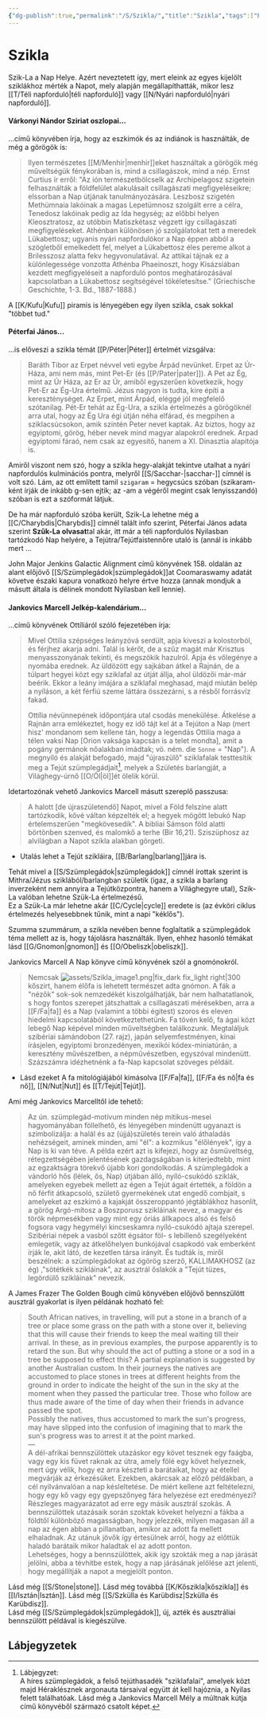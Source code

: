 ```yaml
---
{"dg-publish":true,"permalink":"/S/Szikla/","title":"Szikla","tags":["Englishtexttranslated"],"created":"2023-10-29T05:00","updated":"2025-09-23T23:26"}
---
```



# Szikla

Szik-La a Nap Helye. Azért neveztetett így, mert eleink az egyes kijelölt sziklákhoz mérték a Napot, mely alapján megállapíthatták, mikor lesz [[T/Téli napforduló\|téli napforduló]] vagy [[N/Nyári napforduló\|nyári napforduló]].  

#### Várkonyi Nándor Sziriat oszlopai...

...című könyvében írja, hogy az eszkimók és az indiánok is használták, de még a görögök is:  
> Ilyen természetes [[M/Menhir\|menhir]]eket használtak a görögök még műveltségük fénykorában is, mind a csillagászok, mind a nép. Ernst Curtius ír erről: "Az ión természetbölcselk az Archipelagosz szigetein felhasználták a földfelület alakulásait csillagászati megfigyeléseikre; elssorban a Nap útjának tanulmányozására. Leszbosz szigetén Methümnaia lakóinak a magas Lepetümnosz szolgált erre a célra, Tenedosz lakóinak pedig az Ida hegység; az előbbi helyen Kleosztratosz, az utóbbin Matiszkétasz végzett így csillagászati megfigyeléseket. Athénban különösen jó szolgálatokat tett a meredek Lükabettosz; ugyanis nyári napfordulókor a Nap éppen abból a szögletből emelkedett fel, melyet a Lükabettosz éles pereme alkot a Brilesszosz alatta fekv hegyvonulatával. Az attikai tájnak ez a különlegessége vonzotta Athénba Phaeinoszt, hogy Kisázsiában kezdett megfigyeléseit a napforduló pontos meghatározásával kapcsolatban a Lükabettosz segítségével tökéletesítse." (Griechische Geschichte, 1-3. Bd., 1887-1888.)  

A [[K/Kufu\|Kufu]] piramis is lényegében egy ilyen szikla, csak sokkal "többet tud."  

#### Péterfai János...

...is előveszi a szikla témát [[P/Péter\|Péter]] értelmét vizsgálva:  
> Baráth Tibor az Erpet névvel veti egybe Árpád nevünket. Erpet az Úr-Háza, ami nem más, mint Pet-Er (és [[P/Pater\|pater]]). A Pet az Ég, mint az Úr Háza, az Er az Úr, amiből egyszerűen következik, hogy Pet-Er az Ég-Ura értelmű. Jézus nagyon is tudta, kire építi a kereszténységet. Az Erpet, mint Árpád, eléggé jól megfelelő szótanilag. Pét-Er tehát az Ég-Ura, a szikla értelmezés a görögöknél arra utal, hogy az Ég Ura égi útján néha elfárad, és megpihen a sziklacsúcsokon, amik szintén Peter nevet kaptak. Az biztos, hogy az egyiptomi, görög, héber nevek mind magyar alapokról erednek. Arpad egyiptomi fáraó, nem csak az egyesítő, hanem a XI. Dinasztia alapítója is.  

Amiről viszont nem szó, hogy a szikla hegy-alakját tekintve utalhat a nyári napfordulós kulminációs pontra, melyről [[S/Sacchar-\|sacchar-]] címnél is volt szó. Lám, az ott említett tamil `szigaram` = hegycsúcs szóban (szikaram-ként írják de inkább g-sen ejtik; az -am a végéről megint csak lenyisszandó) szóban is ezt a szóformát látjuk.  

De ha már napforduló szóba került, Szik-La lehetne még a [[C/Charybdis\|Charybdis]] címnél talált info szerint, Péterfai János adata szerint **Szűk-La olvasat**tal akár, itt már a téli napfordulós Nyilasban tartózkodó Nap helyére, a Tejútra/Tejútfaistennőre utaló is (annál is inkább mert ...

John Major Jenkins Galactic Alignment című könyvének 158. oldalán az alant előjövő [[S/Szümplegádok\|szümplegádok]]at Coomaraswamy adatát követve északi kapura vonatkozó helyre értve hozza (annak mondjuk a másutt általa is délinek mondott Nyilasban kell lennie).  

#### Jankovics Marcell Jelkép-kalendárium...

...című könyvének Ottíliáról szóló fejezetében írja:  
> Mivel Ottilia szépséges leányzóvá serdült, apja kiveszi a kolostorból, és férjhez akarja adni. Talál is kérőt, de a szűz magát már Krisztus menyasszonyának tekinti, és megszökik hazulról. Apja és vőlegénye a nyomába erednek. Az üldözött egy sajkában átkel a Rajnán, de a túlpart hegyei közt egy sziklafal az útját állja, ahol üldözői már-már beérik. Ekkor a leány imájára a sziklafal meghasad, majd miután belép a nyíláson, a két férfiú szeme láttára összezárni, s a résből forrásvíz fakad.  
>
> Ottília névünnepének időpontjára utal csodás menekülése. Átkelése a Rajnán arra emlékeztet, hogy ez idő tájt kel át a Tejúton a Nap (mert hisz' mondanom sem kellene tán, hogy a legendás Ottilia maga a télen vaksi Nap \[Orion vaksága kapcsán is a telet mondta\], amit a pogány germánok nőalakban imádtak; vö. ném. die `Sonne` = "Nap"). A megnyíló és alakját befogadó, majd "újraszülő" sziklafalak testtesítik meg a Tejút szümplegádjait[^1], melyek a Születés barlangját, a Világhegy-úrnő [[O/Öl\|öl]]ét ölelik körül.  

Idetartozónak vehető Jankovics Marcell másutt szereplő passzusa:  
> A halott \[de újraszületendő\] Napot, mivel a Föld felszíne alatt tartózkodik, kővé váltan képzelték el; a hegyek mögött lebukó Nap értelemszerűen "megkövesedik". A bibliai Sámson föld alatti börtönben szenved, és malomkő a terhe (Bir 16,21). Sziszüphosz az alvilágban a Napot szikla alakban görgeti.  
- Utalás lehet a Tejút szikláira, [[B/Barlang\|barlang]]jára is.  

Tehát mivel a [[S/Szümplegádok\|szümplegádok]] címnél írottak szerint is Mithra/Jézus sziklából/barlangban születik (igaz, a szikla a barlang inverzeként nem annyira a Tejútközpontra, hanem a Világhegyre utal), Szik-La valóban lehetne Szük-La értelmezésű.  
Ez a Szük-La már lehetne akár [[C/Cycle\|cycle]] eredete is (az évköri ciklus értelmezés helyesebbnek tűnik, mint a napi "kéklős").  

Szumma szummárum, a szikla nevében benne foglaltatik a szümplegádok téma mellett az is, hogy tájolásra használták. Ilyen, ehhez hasonló témákat lásd [[G/Gnomon\|gnomon]] és [[O/Obeliszk\|obeliszk]].  

Jankovics Marcell A Nap könyve című könyvének szól a gnomónokról.  
> Nemcsak ![assets/Szikla_image1.png|fix_dark fix_light right|300](/img/user/S/assets/Szikla_image1.png)kőszirt, hanem élőfa is lehetett természet adta gnómon. A fák a "nézők" sok-sok nemzedékét kiszolgálhatják, bár nem halhatatlanok, s hogy fontos szerepet játszhattak a csillagászati mérésekben, arra a [[F/Fa\|fa]] és a Nap (valamint a többi égitest) szoros és eleven hiedelmi kapcsolatából következtethetünk. Fa tövén kelő, fa ágai közt lebegő Nap képével minden műveltségben találkozunk. Megtaláljuk szibériai sámándobon (27. rajz), japán selyemfestményen, kínai írásjelen, egyiptomi bronzedényen, mexikói kódex-miniatúrán, a keresztény művészetben, a népművészetben, egyszóval mindenütt. Százszámra idézhetnénk a fa-Nap kapcsolat szöveges példáit.  
- Lásd ezeket A fa mitológiájából kimásolva [[F/Fa\|fa]], [[F/Fa és nő\|fa és nő]], [[N/Nut\|Nut]] és [[T/Tejút\|Tejút]].  

Ami még Jankovics Marcelltől ide tehető:  
> Az ún. szümplegád-motívum minden nép mitikus-mesei hagyományában föllelhető, és lényegében mindenütt ugyanazt is szimbolizálja: a halál és az (újjá)születés terein való áthaladás nehézségeit, aminek minden, ami "él": a kozmikus "élőlények", így a Nap is ki van téve. A példa ezért azt is kifejezi, hogy az ősműveltség, rétegzettségében jelentésének gazdagságában is kiterjedtebb, mint az egzaktságra törekvő újabb kori gondolkodás. A szümplegádok a vándorló hős (lélek, ős, Nap) útjában álló, nyíló-csukódó sziklák, amelyeken egyebek mellett az égen a Tejút ágait értették, a földön a nő férfit átkapcsoló, születő gyermekének utat engedő combjait, s amelyeket az eszkimó a kajakját összeroppantó jégtáblákhoz hasonlít, a görög Argó-mítosz a Boszporusz szikláinak nevez, a magyar és török népmesékben vagy mint egy óriás állkapocs alsó és felső fogsora vagy hegymélyi kincseskamra nyíló-csukódó ajtaja szerepel. Szibériai népek a vasból szőtt égsátor föl- s lebillenő szegélyeként emlegetik, vagy az átkelőhelyen bunkójával csapkodó vak emberként írják le, akit látó, de kezetlen társa irányít. És tudták is, miről beszélnek: a szümplegádokat az ógörög szerző, KALLIMAKHOSZ (az ég) ,"sötétkék szikláinak", az ausztrál őslakók a "Tejút tüzes, legördülő szikláinak" nevezik.  

A James Frazer The Golden Bough című könyvében előjövő bennszülött ausztrál gyakorlat is ilyen példának hozható fel:  
> South African natives, in travelling, will put a stone in a branch of a tree or place some grass on the path with a stone over it, believing that this will cause their friends to keep the meal waiting till their arrival. In these, as in previous examples, the purpose apparently is to retard the sun. But why should the act of putting a stone or a sod in a tree be supposed to effect this? A partial explanation is suggested by another Australian custom. In their journeys the natives are accustomed to place stones in trees at different heights from the ground in order to indicate the height of the sun in the sky at the moment when they passed the particular tree. Those who follow are thus made aware of the time of day when their friends in advance passed the spot.  
> Possibly the natives, thus accustomed to mark the sun's progress, may have slipped into the confusion of imagining that to mark the sun's progress was to arrest it at the point marked.  
> —  
> A dél-afrikai bennszülöttek utazáskor egy követ tesznek egy faágba, vagy egy kis füvet raknak az útra, amely fölé egy követ helyeznek, mert úgy vélik, hogy ez arra készteti a barátaikat, hogy az étellel megvárják az érkezésüket. Ezekben, akárcsak az előző példákban, a cél nyilvánvalóan a nap késleltetése. De miért kellene azt feltételezni, hogy egy kő vagy egy gyepszőnyeg fára helyezése ezt eredményezi? Részleges magyarázatot ad erre egy másik ausztrál szokás. A bennszülöttek utazásaik során szoktak köveket helyezni a fákba a földtől különböző magasságban, hogy jelezzék, milyen magasan áll a nap az égen abban a pillanatban, amikor az adott fa mellett elhaladnak. Az utánuk jövők így értesülnek arról, hogy az előttük haladó barátaik mikor haladtak el az adott ponton.  
> Lehetséges, hogy a bennszülöttek, akik így szokták meg a nap járását jelölni, abba a tévhitbe estek, hogy a nap járásának jelölése azt jelenti, hogy megállítják a napot a megjelölt ponton.

Lásd még [[S/Stone\|stone]]. Lásd még továbbá [[K/Kőszikla\|kőszikla]] és [[I/Isztán\|Isztán]]. Lásd még [[S/Szkülla és Karübdisz\|Szkülla és Karübdisz]].  
Lásd még [[S/Szümplegádok\|szümplegádok]], új, azték és ausztráliai bennszülött példával is kiegészülve.  

## Lábjegyzetek

[^1]: Lábjegyzet:  
A híres szümplegádok, a felső tejúthasadék "sziklafalai", amelyek közt majd Héraklésznek argonauta társaival együtt át kell hajóznia, a Nyilas felett találhatóak. Lásd még a Jankovics Marcell Mély a múltnak kútja című könyvéből származó csatolt képet.  